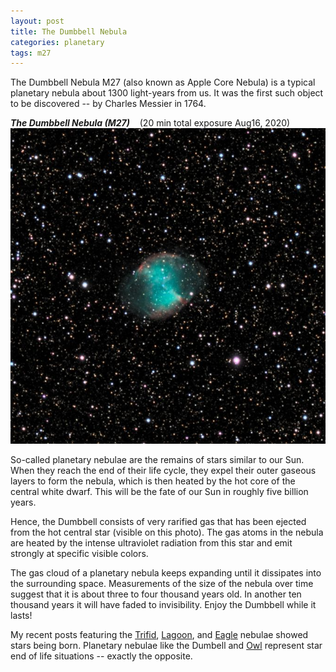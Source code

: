 ```yaml
---
layout: post
title: The Dumbbell Nebula
categories: planetary 
tags: m27
---
```

The Dumbbell Nebula M27 (also known as Apple Core Nebula) is a typical planetary nebula about 1300 light-years from us. It was the first such object to be discovered -- by Charles Messier in 1764.

_**The Dumbbell Nebula (M27)**_ &nbsp;&nbsp; (20 min total exposure Aug16, 2020)<br>
![m27 seen using Celestron RASA 8 and ZWO ASI183MC](../images/m27_2020-08-16T23_37_29_Stack_32bits_400frames_1200s_bin50pc_crop.jpg)

So-called planetary nebulae are the remains of stars similar to our Sun. When they reach the end of their life cycle, they expel their outer gaseous layers to form the nebula, which is then heated by the hot core of the central white dwarf. This will be the fate of our Sun in roughly five billion years.

 Hence, the Dumbbell consists of very rarified gas that has been ejected from the hot central star (visible on this photo). The gas atoms in the nebula are heated by the intense ultraviolet radiation from this star and emit strongly at specific visible colors. 

 The gas cloud of a planetary nebula keeps expanding until it dissipates into the surrounding space. Measurements of the size of the nebula over time suggest that it is about three to four thousand years old.  In another ten thousand years it will have faded to invisibility.  Enjoy the Dumbbell while it lasts!

 My recent posts featuring the [Trifid](../Trifid-Nebula/index.html), [Lagoon](../Lagoon-Nebula/index.html), and [Eagle](../The-Eagle-Nebula/index.html) nebulae showed stars being born.  Planetary nebulae like the Dumbell and [Owl](../M97-and-M108/index.html) represent star end of life situations -- exactly the opposite.

 